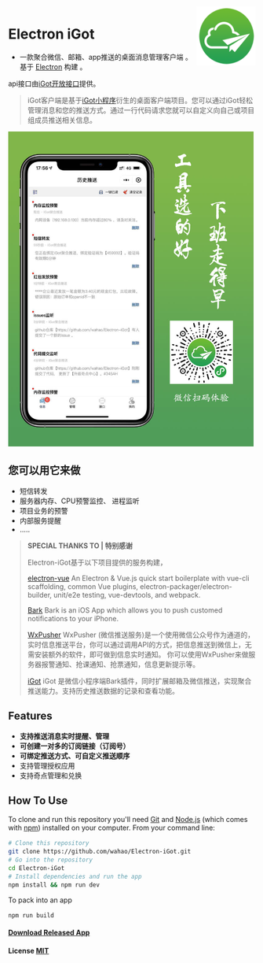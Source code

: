<img src="assets/logo.png" alt="logo" height="120" align="right" />

# Electron iGot

* 一款聚合微信、邮箱、app推送的桌面消息管理客户端 。 基于 [Electron](https://github.com/atom/electron) 构建 。 

api接口由[iGot开放接口](https://wahao.github.io/Bark-MP-helper/#/zh-cn/)提供。

> iGot客户端是基于[iGot小程序](https://github.com/wahao/Bark-MP-helper)衍生的桌面客户端项目。您可以通过iGot轻松管理消息和您的推送方式。通过一行代码请求您就可以自定义向自己或项目组成员推送相关信息。
>

<img src="assets/qrcode.jpg" alt="宣传图" width="500" />

## 您可以用它来做

- 短信转发
- 服务器内存、CPU预警监控、 进程监听
- 项目业务的预警
- 内部服务提醒
- .....

> **SPECIAL THANKS TO | 特别感谢**
> 
> Electron-iGot基于以下项目提供的服务构建，
>
> [electron-vue](https://github.com/SimulatedGREG/electron-vue) An Electron & Vue.js quick start boilerplate with vue-cli scaffolding, common Vue plugins, electron-packager/electron-builder, unit/e2e testing, vue-devtools, and webpack.
>
> [Bark](https://github.com/Finb/Bark) Bark is an iOS App which allows you to push customed notifications to your iPhone.
>
> [WxPusher](https://github.com/zjiecode/wxpusher-docs) WxPusher (微信推送服务)是一个使用微信公众号作为通道的，实时信息推送平台，你可以通过调用API的方式，把信息推送到微信上，无需安装额外的软件，即可做到信息实时通知。 你可以使用WxPusher来做服务器报警通知、抢课通知、抢票通知，信息更新提示等。
>
> [iGot](https://github.com/wahao/Bark-MP-helper) iGot 是微信小程序端Bark插件，同时扩展邮箱及微信推送，实现聚合推送能力。支持历史推送数据的记录和查看功能。
>

## Features

- **支持推送消息实时提醒、管理**
- **可创建一对多的订阅链接（订阅号）**
- **可绑定推送方式、可自定义推送顺序**
- 支持管理授权应用
- 支持奇点管理和兑换

## How To Use

To clone and run this repository you'll need [Git](https://git-scm.com) and [Node.js](https://nodejs.org/en/download/) (which comes with [npm](https://www.npmjs.com/)) installed on your computer. From your command line:

``` bash
# Clone this repository
git clone https://github.com/wahao/Electron-iGot.git
# Go into the repository
cd Electron-iGot
# Install dependencies and run the app
npm install && npm run dev
```

To pack into an app

``` shell
npm run build
```

#### [Download Released App](https://github.com/wahao/Electron-iGot/releases)

#### License [MIT](LICENSE.md)
